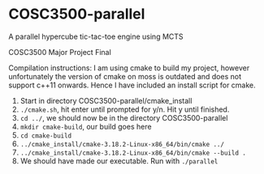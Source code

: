 # COSC3500-parallel
A parallel hypercube tic-tac-toe engine using MCTS

COSC3500 Major Project Final

Compilation instructions:
I am using cmake to build my project, however unfortunately the version of cmake on moss is outdated and does not support c++11 onwards.
Hence I have included an install script for cmake.
1. Start in directory COSC3500-parallel/cmake_install
2. ```./cmake.sh```, hit enter until prompted for y/n. Hit y until finished.
3. ```cd ../```, we should now be in the directory COSC3500-parallel
4. ```mkdir cmake-build```, our build goes here
5. ```cd cmake-build```
6. ```../cmake_install/cmake-3.18.2-Linux-x86_64/bin/cmake ../```
7. ```../cmake_install/cmake-3.18.2-Linux-x86_64/bin/cmake --build .```
8. We should have made our executable. Run with ```./parallel```
